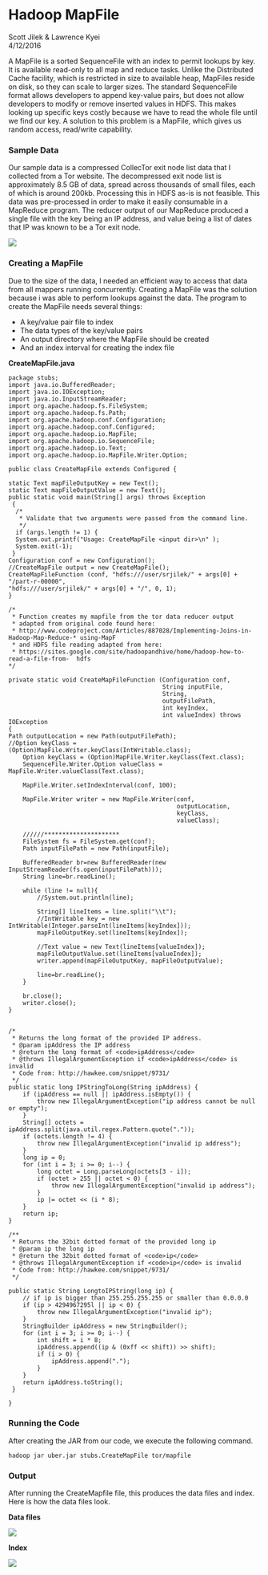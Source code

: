 # Hadoop MapFile

Scott Jilek & Lawrence Kyei  
4/12/2016

A MapFile is a sorted SequenceFile with an index to permit lookups by key. It is available read-only to all map and reduce tasks. Unlike the Distributed Cache facility, which is restricted in size to available heap, MapFiles reside on disk, so they can scale to larger sizes. The standard SequenceFile format allows developers to append key-value pairs, but does not allow developers to modify or remove inserted values in HDFS. This makes looking up specific keys costly because we have to read the whole file until we find our key. A solution to this problem is a MapFile, which gives us random access, read/write capability.

### Sample Data
Our sample data is a compressed CollecTor exit node list data that I collected from a Tor website. The decompressed exit node list is approximately 8.5 GB of data, spread across thousands of small files, each of which is around 200kb. Processing this in HDFS as-is is not feasible. This data was pre-processed in order to make it easily consumable in a MapReduce program. The reducer output of our MapReduce produced a single file with the key being an IP address, and value being a list of dates that IP was known to be a Tor exit node.

![](Input.png)

### Creating a MapFile
Due to the size of the data, I needed an efficient way to access that data from all mappers running concurrently. Creating a MapFile was the solution because i was able to perform lookups against the data.
The program to create the MapFile needs several things:
 
- A key/value pair file to index 
- The data types of the key/value pairs
- An output directory where the MapFile should be created
- And an index interval for creating the index file

**CreateMapFile.java**

    package stubs;
    import java.io.BufferedReader;
    import java.io.IOException;
    import java.io.InputStreamReader;
    import org.apache.hadoop.fs.FileSystem;
    import org.apache.hadoop.fs.Path;
    import org.apache.hadoop.conf.Configuration;
    import org.apache.hadoop.conf.Configured;
    import org.apache.hadoop.io.MapFile;
    import org.apache.hadoop.io.SequenceFile;
    import org.apache.hadoop.io.Text;
    import org.apache.hadoop.io.MapFile.Writer.Option;

    public class CreateMapFile extends Configured {

    static Text mapFileOutputKey = new Text();
    static Text mapFileOutputValue = new Text();
    public static void main(String[] args) throws Exception
     {
      /*
       * Validate that two arguments were passed from the command line.
       */
      if (args.length != 1) {
      System.out.printf("Usage: CreateMapFile <input dir>\n" );
      System.exit(-1);
     }
    Configuration conf = new Configuration();
    //CreateMapFile output = new CreateMapFile();
    CreateMapFileFunction (conf, "hdfs:///user/srjilek/" + args[0] + "/part-r-00000",
    "hdfs:///user/srjilek/" + args[0] + "/", 0, 1);
    }

    /*
     * Function creates my mapfile from the tor data reducer output
     * adapted from original code found here:
     * http://www.codeproject.com/Articles/887028/Implementing-Joins-in-Hadoop-Map-Reduce-* using-MapF
     * and HDFS file reading adapted from here:
     * https://sites.google.com/site/hadoopandhive/home/hadoop-how-to-read-a-file-from-  hdfs
    */

    private static void CreateMapFileFunction (Configuration conf,
											   String inputFile,
											   String,
    										   outputFilePath,
                                               int keyIndex,
                                               int valueIndex) throws IOException
    {
    Path outputLocation = new Path(outputFilePath);
    //Option keyClass = (Option)MapFile.Writer.keyClass(IntWritable.class);
	    Option keyClass = (Option)MapFile.Writer.keyClass(Text.class);
	    SequenceFile.Writer.Option valueClass = MapFile.Writer.valueClass(Text.class);
	    
	    MapFile.Writer.setIndexInterval(conf, 100);
	    
	    MapFile.Writer writer = new MapFile.Writer(conf,
												   outputLocation,
												   keyClass,
												   valueClass);

	    //////*********************
	    FileSystem fs = FileSystem.get(conf);
	    Path inputFilePath = new Path(inputFile);
	    
	    BufferedReader br=new BufferedReader(new InputStreamReader(fs.open(inputFilePath)));
        String line=br.readLine();

        while (line != null){
            //System.out.println(line);
 
    	    String[] lineItems = line.split("\\t");
	        //IntWritable key = new IntWritable(Integer.parseInt(lineItems[keyIndex]));
	        mapFileOutputKey.set(lineItems[keyIndex]);
	        
	        //Text value = new Text(lineItems[valueIndex]);
	        mapFileOutputValue.set(lineItems[valueIndex]);
	        writer.append(mapFileOutputKey, mapFileOutputValue);            

            line=br.readLine();
        }
	    
	    br.close();
	    writer.close();
	}		
	
	
    /*
     * Returns the long format of the provided IP address.
     * @param ipAddress the IP address
     * @return the long format of <code>ipAddress</code>
     * @throws IllegalArgumentException if <code>ipAddress</code> is invalid
     * Code from: http://hawkee.com/snippet/9731/
     */
    public static long IPStringToLong(String ipAddress) {
        if (ipAddress == null || ipAddress.isEmpty()) {
            throw new IllegalArgumentException("ip address cannot be null or empty");
        }
        String[] octets = ipAddress.split(java.util.regex.Pattern.quote("."));
        if (octets.length != 4) {
            throw new IllegalArgumentException("invalid ip address");
        }
        long ip = 0;
        for (int i = 3; i >= 0; i--) {
            long octet = Long.parseLong(octets[3 - i]);
            if (octet > 255 || octet < 0) {
                throw new IllegalArgumentException("invalid ip address");
            }
            ip |= octet << (i * 8);
        }
        return ip;
    }

    /**
     * Returns the 32bit dotted format of the provided long ip
     * @param ip the long ip
     * @return the 32bit dotted format of <code>ip</code>
     * @throws IllegalArgumentException if <code>ip</code> is invalid
     * Code from: http://hawkee.com/snippet/9731/
     */

    public static String LongtoIPString(long ip) {
        // if ip is bigger than 255.255.255.255 or smaller than 0.0.0.0
        if (ip > 4294967295l || ip < 0) {
            throw new IllegalArgumentException("invalid ip");
        }
        StringBuilder ipAddress = new StringBuilder();
        for (int i = 3; i >= 0; i--) {
            int shift = i * 8;
            ipAddress.append((ip & (0xff << shift)) >> shift);
            if (i > 0) {
                ipAddress.append(".");
            }
        }
        return ipAddress.toString();
     }
    
    }

### Running the Code
After creating the JAR from our code, we execute the following command.

    hadoop jar uber.jar stubs.CreateMapFile tor/mapfile

### Output
After running the CreateMapfile file, this produces the data files and index. Here is how the data files look.

**Data files**

![](Data.png)

**Index**

![](Index.png)